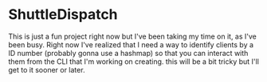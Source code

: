 # ShuttleDispatch

This is just a fun project right now but I've been taking my time on it, as I've been busy. Right now I've realized that I need a way to identify clients by a ID number (probably gonna use a hashmap) so that you can interact with them from the CLI that I'm working on creating. this will be a bit tricky but I'll get to it sooner or later.